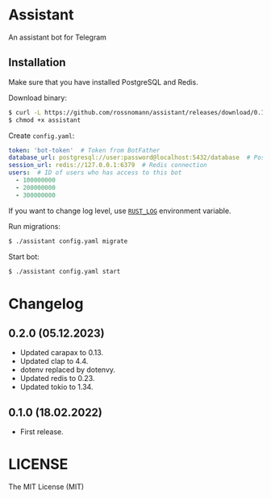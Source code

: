 # Assistant

An assistant bot for Telegram

## Installation

Make sure that you have installed PostgreSQL and Redis.

Download binary:

```sh
$ curl -L https://github.com/rossnomann/assistant/releases/download/0.1.0/assistant-0.2.0_x86_64-linux-gnu --output assistant
$ chmod +x assistant
```

Create `config.yaml`:

```yaml
token: 'bot-token'  # Token from BotFather
database_url: postgresql://user:password@localhost:5432/database  # PostgreSQL connection
session_url: redis://127.0.0.1:6379  # Redis connection
users:  # ID of users who has access to this bot
  - 100000000
  - 200000000
  - 300000000
```

If you want to change log level, use [`RUST_LOG`](https://docs.rs/env_logger/0.9.0/env_logger/) environment variable.

Run migrations:

```sh
$ ./assistant config.yaml migrate
```

Start bot:

```sh
$ ./assistant config.yaml start
````

# Changelog

## 0.2.0 (05.12.2023)

- Updated carapax to 0.13.
- Updated clap to 4.4.
- dotenv replaced by dotenvy.
- Updated redis to 0.23.
- Updated tokio to 1.34.

## 0.1.0 (18.02.2022)

- First release.

# LICENSE

The MIT License (MIT)
